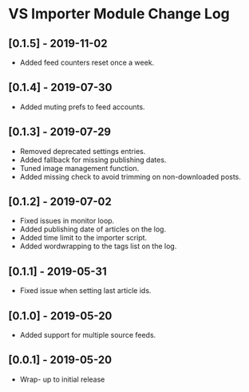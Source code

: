 
# VS Importer Module Change Log

## [0.1.5] - 2019-11-02

- Added feed counters reset once a week.

## [0.1.4] - 2019-07-30

- Added muting prefs to feed accounts.

## [0.1.3] - 2019-07-29

- Removed deprecated settings entries.
- Added fallback for missing publishing dates.
- Tuned image management function.
- Added missing check to avoid trimming on non-downloaded posts.

## [0.1.2] - 2019-07-02

- Fixed issues in monitor loop.
- Added publishing date of articles on the log.
- Added time limit to the importer script.
- Added wordwrapping to the tags list on the log.

## [0.1.1] - 2019-05-31

- Fixed issue when setting last article ids.

## [0.1.0] - 2019-05-20

- Added support for multiple source feeds.

## [0.0.1] - 2019-05-20 

- Wrap- up to initial release

